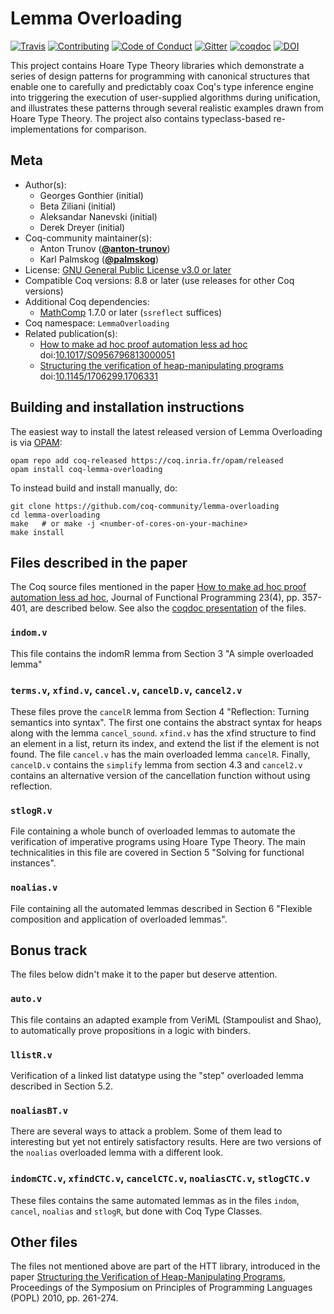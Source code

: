 # Lemma Overloading

[![Travis][travis-shield]][travis-link]
[![Contributing][contributing-shield]][contributing-link]
[![Code of Conduct][conduct-shield]][conduct-link]
[![Gitter][gitter-shield]][gitter-link]
[![coqdoc][coqdoc-shield]][coqdoc-link]
[![DOI][doi-shield]][doi-link]

[travis-shield]: https://travis-ci.com/coq-community/lemma-overloading.svg?branch=master
[travis-link]: https://travis-ci.com/coq-community/lemma-overloading/builds

[contributing-shield]: https://img.shields.io/badge/contributions-welcome-%23f7931e.svg
[contributing-link]: https://github.com/coq-community/manifesto/blob/master/CONTRIBUTING.md

[conduct-shield]: https://img.shields.io/badge/%E2%9D%A4-code%20of%20conduct-%23f15a24.svg
[conduct-link]: https://github.com/coq-community/manifesto/blob/master/CODE_OF_CONDUCT.md

[gitter-shield]: https://img.shields.io/badge/chat-on%20gitter-%23c1272d.svg
[gitter-link]: https://gitter.im/coq-community/Lobby

[coqdoc-shield]: https://img.shields.io/badge/docs-coqdoc-blue.svg
[coqdoc-link]: https://coq-community.github.io/lemma-overloading/toc.html

[doi-shield]: https://zenodo.org/badge/DOI/10.1017/S0956796813000051.svg
[doi-link]: https://doi.org/10.1017/S0956796813000051

This project contains Hoare Type Theory libraries which
demonstrate a series of design patterns for programming
with canonical structures that enable one to carefully
and predictably coax Coq's type inference engine into triggering
the execution of user-supplied algorithms during unification, and
illustrates these patterns through several realistic examples drawn
from Hoare Type Theory. The project also contains typeclass-based
re-implementations for comparison.

## Meta

- Author(s):
  - Georges Gonthier (initial)
  - Beta Ziliani (initial)
  - Aleksandar Nanevski (initial)
  - Derek Dreyer (initial)
- Coq-community maintainer(s):
  - Anton Trunov ([**@anton-trunov**](https://github.com/anton-trunov))
  - Karl Palmskog ([**@palmskog**](https://github.com/palmskog))
- License: [GNU General Public License v3.0 or later](LICENSE.md)
- Compatible Coq versions: 8.8 or later (use releases for other Coq versions)
- Additional Coq dependencies:
  - [MathComp](https://math-comp.github.io) 1.7.0 or later (`ssreflect` suffices)
- Coq namespace: `LemmaOverloading`
- Related publication(s):
  - [How to make ad hoc proof automation less ad hoc](https://software.imdea.org/~aleks/papers/lessadhoc/journal.pdf) doi:[10.1017/S0956796813000051](https://doi.org/10.1017/S0956796813000051)
  - [Structuring the verification of heap-manipulating programs](https://software.imdea.org/~aleks/papers/reflect/reflect.pdf) doi:[10.1145/1706299.1706331](https://doi.org/10.1145/1706299.1706331)

## Building and installation instructions

The easiest way to install the latest released version of Lemma Overloading
is via [OPAM](https://opam.ocaml.org/doc/Install.html):

```shell
opam repo add coq-released https://coq.inria.fr/opam/released
opam install coq-lemma-overloading
```

To instead build and install manually, do:

``` shell
git clone https://github.com/coq-community/lemma-overloading
cd lemma-overloading
make   # or make -j <number-of-cores-on-your-machine>
make install
```


## Files described in the paper

The Coq source files mentioned in the paper [How to make ad hoc proof automation less ad hoc][lessadhoc],
Journal of Functional Programming 23(4), pp. 357-401, are described below. See also the
[coqdoc presentation][coqdoc] of the files.

### `indom.v`

This file contains the indomR lemma from Section 3 "A simple overloaded lemma"

### `terms.v`, `xfind.v`, `cancel.v`, `cancelD.v`, `cancel2.v`

These files prove the `cancelR` lemma from Section 4 "Reflection: Turning
semantics into syntax". The first one contains the abstract syntax for heaps
along with the lemma `cancel_sound`. `xfind.v` has the xfind structure
to find an element in a list, return its index, and extend the list if the
element is not found. The file `cancel.v` has the main overloaded lemma `cancelR`.
Finally, `cancelD.v` contains the `simplify` lemma from section 4.3 and `cancel2.v`
contains an alternative version of the cancellation function without using
reflection.
 
### `stlogR.v`

File containing a whole bunch of overloaded lemmas to automate the verification
of imperative programs using Hoare Type Theory. The main technicalities in this
file are covered in Section 5 "Solving for functional instances".

### `noalias.v`

File containing all the automated lemmas described in Section 6 "Flexible
composition and application of overloaded lemmas".


## Bonus track

The files below didn't make it to the paper but deserve attention.

### `auto.v`

This file contains an adapted example from VeriML (Stampoulist and Shao),
to automatically prove propositions in a logic with binders.

### `llistR.v`

Verification of a linked list datatype using the "step" overloaded lemma described in Section 5.2.

### `noaliasBT.v`

There are several ways to attack a problem.
Some of them lead to interesting but yet not entirely satisfactory results.
Here are two versions of the `noalias` overloaded lemma with a different look.

### `indomCTC.v`, `xfindCTC.v`, `cancelCTC.v`, `noaliasCTC.v`, `stlogCTC.v` 

These files contains the same automated lemmas as in the files `indom`, `cancel`,
`noalias` and `stlogR`, but done with Coq Type Classes. 

## Other files

The files not mentioned above are part of the HTT library,
introduced in the paper [Structuring the Verification of Heap-Manipulating Programs][reflect],
Proceedings of the Symposium on Principles of Programming Languages (POPL) 2010,
pp. 261-274.

[lessadhoc]: https://software.imdea.org/~aleks/papers/lessadhoc/journal.pdf
[reflect]: https://software.imdea.org/~aleks/papers/reflect/reflect.pdf
[coqdoc]: https://coq-community.github.io/lemma-overloading/toc.html
